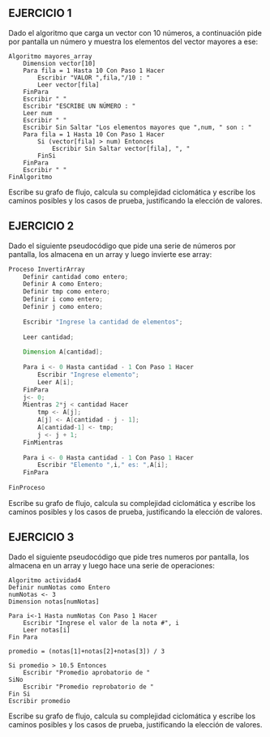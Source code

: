 ## EJERCICIO 1
Dado el algoritmo que carga un vector con 10 números, a continuación pide por pantalla un número y muestra los elementos del vector mayores a ese:

```
Algoritmo mayores_array
    Dimension vector[10]
    Para fila = 1 Hasta 10 Con Paso 1 Hacer
        Escribir "VALOR ",fila,"/10 : "
        Leer vector[fila]
    FinPara
    Escribir " "
    Escribir "ESCRIBE UN NÚMERO : "
    Leer num
    Escribir " "
    Escribir Sin Saltar "Los elementos mayores que ",num, " son : "
    Para fila = 1 Hasta 10 Con Paso 1 Hacer
        Si (vector[fila] > num) Entonces
            Escribir Sin Saltar vector[fila], ", "
        FinSi		
    FinPara
    Escribir " "
FinAlgoritmo
```

Escribe su grafo de flujo, calcula su complejidad ciclomática y escribe los caminos posibles y los casos de prueba, justificando la elección de valores.

## EJERCICIO 2
Dado el siguiente pseudocódigo que pide una serie de números por pantalla, los almacena en un array y luego invierte ese array:
```java
Proceso InvertirArray
	Definir cantidad como entero; 
	Definir A como Entero;
	Definir tmp como entero;
	Definir i como entero;
	Definir j como entero;
	
	Escribir "Ingrese la cantidad de elementos";
	
	Leer cantidad;
	
	Dimension A[cantidad];
	
	Para i <- 0 Hasta cantidad - 1 Con Paso 1 Hacer
		Escribir "Ingrese elemento";
		Leer A[i];
	FinPara
	j<- 0;
	Mientras 2*j < cantidad Hacer
		tmp <- A[j];
		A[j] <- A[cantidad - j - 1];
		A[cantidad-1] <- tmp;
		j <- j + 1;
	FinMientras
	
	Para i <- 0 Hasta cantidad - 1 Con Paso 1 Hacer
		Escribir "Elemento ",i," es: ",A[i];
	FinPara
	
FinProceso 
```
Escribe su grafo de flujo, calcula su complejidad ciclomática y escribe los caminos posibles y los casos de prueba, justificando la elección de valores.

## EJERCICIO 3
Dado el siguiente pseudocódigo que pide tres numeros por pantalla, los almacena en un array y luego hace una serie de operaciones:
```
Algoritmo actividad4
Definir numNotas como Entero
numNotas <- 3
Dimension notas[numNotas]

Para i<-1 Hasta numNotas Con Paso 1 Hacer
    Escribir "Ingrese el valor de la nota #", i
    Leer notas[i]
Fin Para

promedio = (notas[1]+notas[2]+notas[3]) / 3

Si promedio > 10.5 Entonces
    Escribir "Promedio aprobatorio de "
SiNo
    Escribir "Promedio reprobatorio de "
Fin Si
Escribir promedio
```

Escribe su grafo de flujo, calcula su complejidad ciclomática y escribe los caminos posibles y los casos de prueba, justificando la elección de valores.

